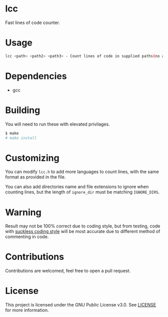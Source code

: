# lcc

Fast lines of code counter.

# Usage
```sh
lcc <path> <path2> <path3> - Count lines of code in supplied paths(no argument would be considered counting in current directory)
```

# Dependencies

- gcc

# Building

You will need to run these with elevated privilages.

```sh
$ make 
# make install
```

# Customizing

You can modify `lcc.h` to add more languages to count lines, with the same format as provided in the file.

You can also add directories name and file extensions to ignore when counting lines, but the length of `ignore_dir` must be matching `IGNORE_DIRS`.

# Warning

Result may not be 100% correct due to coding style, but from testing, code with [suckless coding style](https://suckless.org/coding_style) will be most accurate due to different method of commenting in code.

# Contributions
Contributions are welcomed, feel free to open a pull request.

# License
This project is licensed under the GNU Public License v3.0. See [LICENSE](https://github.com/night0721/lcc/blob/master/LICENSE) for more information.
